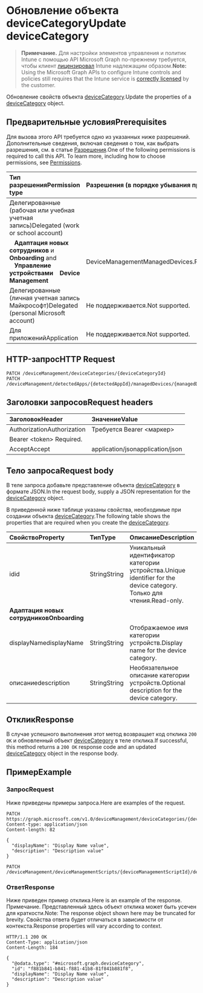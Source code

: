 # <a name="update-devicecategory"></a><span data-ttu-id="0ac27-101">Обновление объекта deviceCategory</span><span class="sxs-lookup"><span data-stu-id="0ac27-101">Update deviceCategory</span></span>

> <span data-ttu-id="0ac27-102">**Примечание.** Для настройки элементов управления и политик Intune с помощью API Microsoft Graph по-прежнему требуется, чтобы клиент [лицензировал](https://go.microsoft.com/fwlink/?linkid=839381) Intune надлежащим образом.</span><span class="sxs-lookup"><span data-stu-id="0ac27-102">**Note:** Using the Microsoft Graph APIs to configure Intune controls and policies still requires that the Intune service is [correctly licensed](https://go.microsoft.com/fwlink/?linkid=839381) by the customer.</span></span>

<span data-ttu-id="0ac27-103">Обновление свойств объекта [deviceCategory](../resources/intune_shared_devicecategory.md).</span><span class="sxs-lookup"><span data-stu-id="0ac27-103">Update the properties of a [deviceCategory](../resources/intune_shared_devicecategory.md) object.</span></span>
## <a name="prerequisites"></a><span data-ttu-id="0ac27-104">Предварительные условия</span><span class="sxs-lookup"><span data-stu-id="0ac27-104">Prerequisites</span></span>
<span data-ttu-id="0ac27-p101">Для вызова этого API требуется одно из указанных ниже разрешений. Дополнительные сведения, включая сведения о том, как выбрать разрешения, см. в статье [Разрешения](../../../concepts/permissions_reference.md).</span><span class="sxs-lookup"><span data-stu-id="0ac27-p101">One of the following permissions is required to call this API. To learn more, including how to choose permissions, see [Permissions](../../../concepts/permissions_reference.md).</span></span>

|<span data-ttu-id="0ac27-107">Тип разрешения</span><span class="sxs-lookup"><span data-stu-id="0ac27-107">Permission type</span></span>|<span data-ttu-id="0ac27-108">Разрешения (в порядке убывания привилегий)</span><span class="sxs-lookup"><span data-stu-id="0ac27-108">Permissions (from most to least privileged)</span></span>|
|:---|:---|
|<span data-ttu-id="0ac27-109">Делегированные (рабочая или учебная учетная запись)</span><span class="sxs-lookup"><span data-stu-id="0ac27-109">Delegated (work or school account)</span></span>||
| <span data-ttu-id="0ac27-110">&nbsp;&nbsp; **Адаптация новых сотрудников** и</span><span class="sxs-lookup"><span data-stu-id="0ac27-110">&nbsp; &nbsp; **Onboarding** and</span></span> <br> <span data-ttu-id="0ac27-111">&nbsp;&nbsp; **Управление устройствами**</span><span class="sxs-lookup"><span data-stu-id="0ac27-111">&nbsp; &nbsp; **Device Management**</span></span>| <span data-ttu-id="0ac27-112">DeviceManagementManagedDevices.ReadWrite.All</span><span class="sxs-lookup"><span data-stu-id="0ac27-112">DeviceManagementManagedDevices.ReadWrite.All</span></span>|
|<span data-ttu-id="0ac27-113">Делегированные (личная учетная запись Майкрософт)</span><span class="sxs-lookup"><span data-stu-id="0ac27-113">Delegated (personal Microsoft account)</span></span>|<span data-ttu-id="0ac27-114">Не поддерживается.</span><span class="sxs-lookup"><span data-stu-id="0ac27-114">Not supported.</span></span>|
|<span data-ttu-id="0ac27-115">Для приложений</span><span class="sxs-lookup"><span data-stu-id="0ac27-115">Application</span></span>|<span data-ttu-id="0ac27-116">Не поддерживается.</span><span class="sxs-lookup"><span data-stu-id="0ac27-116">Not supported.</span></span>|

## <a name="http-request"></a><span data-ttu-id="0ac27-117">HTTP-запрос</span><span class="sxs-lookup"><span data-stu-id="0ac27-117">HTTP Request</span></span>
<!-- {
  "blockType": "ignored"
}
-->
``` http
PATCH /deviceManagement/deviceCategories/{deviceCategoryId}
PATCH /deviceManagement/detectedApps/{detectedAppId}/managedDevices/{managedDeviceId}/deviceCategory
```

## <a name="request-headers"></a><span data-ttu-id="0ac27-118">Заголовки запросов</span><span class="sxs-lookup"><span data-stu-id="0ac27-118">Request headers</span></span>
|<span data-ttu-id="0ac27-119">Заголовок</span><span class="sxs-lookup"><span data-stu-id="0ac27-119">Header</span></span>|<span data-ttu-id="0ac27-120">Значение</span><span class="sxs-lookup"><span data-stu-id="0ac27-120">Value</span></span>|
|:---|:---|
|<span data-ttu-id="0ac27-121">Authorization</span><span class="sxs-lookup"><span data-stu-id="0ac27-121">Authorization</span></span>|<span data-ttu-id="0ac27-122">Требуется Bearer &lt;маркер&gt;
</span><span class="sxs-lookup"><span data-stu-id="0ac27-122">Bearer &lt;token&gt; Required.</span></span>|
|<span data-ttu-id="0ac27-123">Accept</span><span class="sxs-lookup"><span data-stu-id="0ac27-123">Accept</span></span>|<span data-ttu-id="0ac27-124">application/json</span><span class="sxs-lookup"><span data-stu-id="0ac27-124">application/json</span></span>|

## <a name="request-body"></a><span data-ttu-id="0ac27-125">Тело запроса</span><span class="sxs-lookup"><span data-stu-id="0ac27-125">Request body</span></span>
<span data-ttu-id="0ac27-126">В теле запроса добавьте представление объекта [deviceCategory](../resources/intune_shared_devicecategory.md) в формате JSON.</span><span class="sxs-lookup"><span data-stu-id="0ac27-126">In the request body, supply a JSON representation for the [deviceCategory](../resources/intune_shared_devicecategory.md) object.</span></span>

<span data-ttu-id="0ac27-127">В приведенной ниже таблице указаны свойства, необходимые при создании объекта [deviceCategory](../resources/intune_shared_devicecategory.md).</span><span class="sxs-lookup"><span data-stu-id="0ac27-127">The following table shows the properties that are required when you create the [deviceCategory](../resources/intune_shared_devicecategory.md).</span></span>

|<span data-ttu-id="0ac27-128">Свойство</span><span class="sxs-lookup"><span data-stu-id="0ac27-128">Property</span></span>|<span data-ttu-id="0ac27-129">Тип</span><span class="sxs-lookup"><span data-stu-id="0ac27-129">Type</span></span>|<span data-ttu-id="0ac27-130">Описание</span><span class="sxs-lookup"><span data-stu-id="0ac27-130">Description</span></span>|
|:---|:---|:---|
|<span data-ttu-id="0ac27-131">id</span><span class="sxs-lookup"><span data-stu-id="0ac27-131">id</span></span>|<span data-ttu-id="0ac27-132">String</span><span class="sxs-lookup"><span data-stu-id="0ac27-132">String</span></span>|<span data-ttu-id="0ac27-133">Уникальный идентификатор категории устройства.</span><span class="sxs-lookup"><span data-stu-id="0ac27-133">Unique identifier for the device category.</span></span> <span data-ttu-id="0ac27-134">Только для чтения.</span><span class="sxs-lookup"><span data-stu-id="0ac27-134">Read-only.</span></span>|
|<span data-ttu-id="0ac27-135">**Адаптация новых сотрудников**</span><span class="sxs-lookup"><span data-stu-id="0ac27-135">**Onboarding**</span></span>|
|<span data-ttu-id="0ac27-136">displayName</span><span class="sxs-lookup"><span data-stu-id="0ac27-136">displayName</span></span>|<span data-ttu-id="0ac27-137">String</span><span class="sxs-lookup"><span data-stu-id="0ac27-137">String</span></span>|<span data-ttu-id="0ac27-138">Отображаемое имя категории устройств.</span><span class="sxs-lookup"><span data-stu-id="0ac27-138">Display name for the device category.</span></span>|
|<span data-ttu-id="0ac27-139">описание</span><span class="sxs-lookup"><span data-stu-id="0ac27-139">description</span></span>|<span data-ttu-id="0ac27-140">String</span><span class="sxs-lookup"><span data-stu-id="0ac27-140">String</span></span>|<span data-ttu-id="0ac27-141">Необязательное описание категории устройств.</span><span class="sxs-lookup"><span data-stu-id="0ac27-141">Optional description for the device category.</span></span>|



## <a name="response"></a><span data-ttu-id="0ac27-142">Отклик</span><span class="sxs-lookup"><span data-stu-id="0ac27-142">Response</span></span>
<span data-ttu-id="0ac27-143">В случае успешного выполнения этот метод возвращает код отклика `200 OK` и обновленный объект [deviceCategory](../resources/intune_shared_devicecategory.md) в теле отклика.</span><span class="sxs-lookup"><span data-stu-id="0ac27-143">If successful, this method returns a `200 OK` response code and an updated [deviceCategory](../resources/intune_shared_devicecategory.md) object in the response body.</span></span>

## <a name="example"></a><span data-ttu-id="0ac27-144">Пример</span><span class="sxs-lookup"><span data-stu-id="0ac27-144">Example</span></span>
### <a name="request"></a><span data-ttu-id="0ac27-145">Запрос</span><span class="sxs-lookup"><span data-stu-id="0ac27-145">Request</span></span>
<span data-ttu-id="0ac27-146">Ниже приведены примеры запроса.</span><span class="sxs-lookup"><span data-stu-id="0ac27-146">Here are examples of the request.</span></span>
``` http
PATCH https://graph.microsoft.com/v1.0/deviceManagement/deviceCategories/{deviceCategoryId}
Content-type: application/json
Content-length: 82

{
  "displayName": "Display Name value",
  "description": "Description value"
}

PATCH /deviceManagement/deviceManagementScripts/{deviceManagementScriptId}/deviceRunStates/{deviceManagementScriptDeviceStateId}/managedDevice/deviceCategory
```

### <a name="response"></a><span data-ttu-id="0ac27-147">Ответ</span><span class="sxs-lookup"><span data-stu-id="0ac27-147">Response</span></span>
<span data-ttu-id="0ac27-148">Ниже приведен пример отклика.</span><span class="sxs-lookup"><span data-stu-id="0ac27-148">Here is an example of the response.</span></span> <span data-ttu-id="0ac27-149">Примечание. Представленный здесь объект отклика может быть усечен для краткости.</span><span class="sxs-lookup"><span data-stu-id="0ac27-149">Note: The response object shown here may be truncated for brevity.</span></span> <span data-ttu-id="0ac27-150">Свойства ответа будет отличаться в зависимости от контекста.</span><span class="sxs-lookup"><span data-stu-id="0ac27-150">Response properties will vary according to context.</span></span>
``` http
HTTP/1.1 200 OK
Content-Type: application/json
Content-Length: 184

{
  "@odata.type": "#microsoft.graph.deviceCategory",
  "id": "f881b841-b841-f881-41b8-81f841b881f8",
  "displayName": "Display Name value",
  "description": "Description value"
}
```



